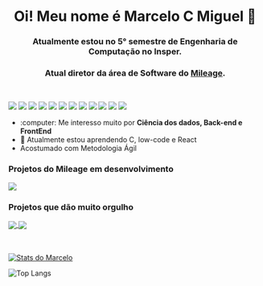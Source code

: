 <strong>
<h1 align="center"> Oi! Meu nome é Marcelo C Miguel 👋 </h1>
<h3 align="center"> Atualmente estou no 5° semestre de Engenharia de Computação no Insper.</h3>
<h3 align="center"> Atual diretor da área de Software do <a href="https://github.com/inspermileage">
Mileage</a>.</h3>
</strong>
<br />

![](https://img.shields.io/badge/-Python-informational?style=flat&logo=python&logoColor=white&color=F7D146)
![](https://img.shields.io/badge/-Java-informational?style=flat&logo=java&logoColor=white&color=477EDD)
![](https://img.shields.io/badge/-C-informational?style=flat&logo=c&logoColor=white&color=F7D146)
![](https://img.shields.io/badge/-JavaScript-informational?style=flat&logo=javascript&logoColor=white&color=DD6800)
![](https://img.shields.io/badge/-Flutter-informational?style=flat&logo=flutter&logoColor=white&color=8FBADD)
![](https://img.shields.io/badge/-React-informational?style=flat&logo=react&logoColor=white&color=DD6800)
![](https://img.shields.io/badge/-HTML-informational?style=flat&logo=html5&logoColor=white&color=DD5800)
![](https://img.shields.io/badge/-CSS-informational?style=flat&logo=css3&logoColor=white&color=1003DD)
![](https://img.shields.io/badge/-Gatsby-informational?style=flat&logo=gatsby&logoColor=white&color=DD6800)
![](https://img.shields.io/badge/-MySQL-informational?style=flat&logo=mySQL&logoColor=white&color=42759C)
![](https://img.shields.io/badge/-GitHub-informational?style=flat&logo=github&logoColor=white&color=000000)
![](https://img.shields.io/badge/-ROS-informational?style=flat&logo=ros&logoColor=white&color=DD6800)





<ul>
  <li>:computer: Me interesso muito por <strong>Ciência dos dados, Back-end e FrontEnd</strong></li>
  <li>🧠 Atualmente estou aprendendo C, low-code e React</li>
  <li>Acostumado com Metodologia Ágil</li>
</ul>


### Projetos do Mileage em desenvolvimento 

<a href="https://github.com/inspermileage/team-dashboard">
  <img align="center" src="https://github-readme-stats.vercel.app/api/pin/?username=inspermileage&repo=team-dashboard" />
</a>

<!-- ### Projetos acadêmicos em desenvolvimento

<br />
<h4>Não tenho repositórios públicos... Mas são projetos em C :)<h4>
<br /> -->

### Projetos que dão muito orgulho

<a href="https://github.com/sophiaks/projeto-minimo">
  <img align="center" src="https://github-readme-stats.vercel.app/api/pin/?username=sophiaks&repo=projeto-minimo" />
</a>

<a href="https://github.com/EikiYamashiro/robot20_PROJETO_1">
  <img align="center" src="https://github-readme-stats.vercel.app/api/pin/?username=EikiYamashiro&repo=robot20_PROJETO_1" />
</a>
<br />
<br />
<br />

[![Stats do Marcelo](https://github-readme-stats.vercel.app/api?username=MarceloCMiguel&count_private=true&show_icons=true&theme=dracula)](https://github.com/MarceloCMiguel/MarceloCMiguel)

![Top Langs](https://github-readme-stats.vercel.app/api/top-langs/?username=MarceloCMiguel&layout=compact&hide_border=true&theme=dracula)
